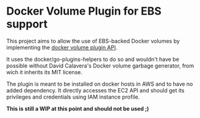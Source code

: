 # Docker Volume Plugin for EBS support

This project aims to allow the use of EBS-backed Docker volumes by implementing the [docker volume plugin API](https://github.com/docker/docker/blob/master/docs/extend/plugins_volume.md).

It uses the docker/go-plugins-helpers to do so and wouldn't have be possible without David Calavera's Docker volume garbage generator, from wich it inherits its MIT license.

The plugin is meant to be installed on docker hosts in AWS and to have no added dependency. It directly accesses the EC2 API and should get its privileges and credentials using IAM instance profile.

**This is still a WIP at this point and should not be used ;)**
